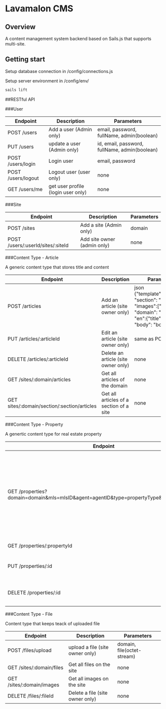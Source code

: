 # Lavamalon CMS

## Overview

A content management system backend based on Sails.js that supports multi-site.

## Getting start

Setup database connection in /config/connections.js

Setup server environment in /config/env/

```bash
sails lift
```

##RESTful API

###User

| Endpoint | Description | Parameters |
| ---- | --------------- | ---------------------|
| POST /users | Add a user (Admin only) | email, password, fullName, admin(boolean) |
| PUT /users | update a user (Admin only) | id, email, password, fullName, admin(boolean) |
| POST /users/login | Login user | email, password |
| POST /users/logout | Logout user (user only) | none |
| GET /users/me | get user profile (login user only) | none |

###Site

| Endpoint | Description | Parameters |
| ---- | --------------- | ---------------------|
| POST /sites | Add a site (Admin only) | domain |
| POST /users/:userId/sites/:siteId | Add site owner (admin only) | none |

###Content Type - Article

A generic content type that stores title and content

| Endpoint | Description | Parameters |
| ---- | --------------- | ---------------------|
| POST /articles | Add an article (site owner only) | json {"template":"template", "section": "section", "images":["file_id"], "domain": "domain", "en":{"title":"title", "body": "body"}} |
| PUT /articles/:articleId | Edit an article (site owner only) | same as POST |
| DELETE /articles/:articleId | Delete an article (site owner only) | none |
| GET /sites/:domain/articles | Get all articles of the domain | none |
| GET sites/:domain/section/:section/articles | Get all articles of a section of a site | none |

###Content Type - Property

A genertic content type for real estate property

| Endpoint | Description | Parameters |
| ---- | --------------- | ---------------------|
| GET /properties?domain=domain&mls=mlsID&agent=agentID&type=propertyType&page=PageNum | get properties, limit 100 listings per request. Use page param to navigate | queryString - domain(required), mls(mls ID, optional), agent(agent V number, optional), type(property type, eg. House/Single Family, optional), page(page index, start from 0, optional) |
| GET /properties/:propertyId | get a property| none |
| PUT /properties/:id | Edit a property (site owner only) | same as POST |
| DELETE /properties/:id | Delete a property (site owner only) | none |

###Content Type - File

Content type that keeps teack of uploaded file

| Endpoint | Description | Parameters |
| ---- | --------------- | ---------------------|
| POST /files/upload | upload a file (site owner only) | domain, file(octet-stream) |
| GET /sites/:domain/files | Get all files on the site | none |
| GET /sites/:domain/images | Get all images on the site | none |
| DELETE /files/:fileId | Delete a file (site owner only) | none |